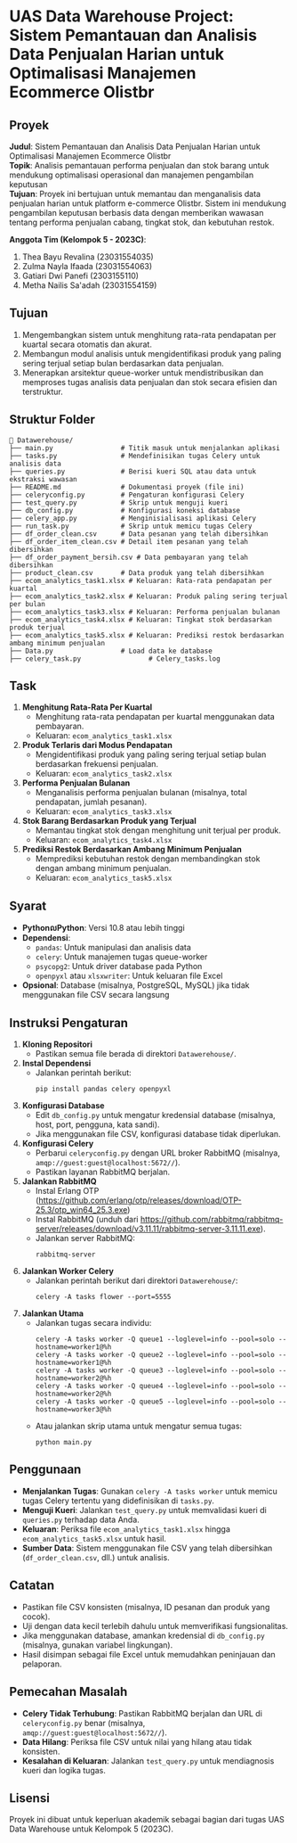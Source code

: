 # UAS Data Warehouse Project: Sistem Pemantauan dan Analisis Data Penjualan Harian untuk Optimalisasi Manajemen Ecommerce Olistbr

## Proyek
**Judul**: Sistem Pemantauan dan Analisis Data Penjualan Harian untuk Optimalisasi Manajemen Ecommerce Olistbr  
**Topik**: Analisis pemantauan performa penjualan dan stok barang untuk mendukung optimalisasi operasional dan manajemen pengambilan keputusan  
**Tujuan**: Proyek ini bertujuan untuk memantau dan menganalisis data penjualan harian untuk platform e-commerce Olistbr. Sistem ini mendukung pengambilan keputusan berbasis data dengan memberikan wawasan tentang performa penjualan cabang, tingkat stok, dan kebutuhan restok.

**Anggota Tim (Kelompok 5 - 2023C)**:  
1. Thea Bayu Revalina (23031554035)  
2. Zulma Nayla Ifaada (23031554063)  
3. Gatiari Dwi Panefi (2303155110)  
4. Metha Nailis Sa'adah (23031554159)  

## Tujuan
1. Mengembangkan sistem untuk menghitung rata-rata pendapatan per kuartal secara otomatis dan akurat.
2. Membangun modul analisis untuk mengidentifikasi produk yang paling sering terjual setiap bulan berdasarkan data penjualan.
3. Menerapkan arsitektur queue-worker untuk mendistribusikan dan memproses tugas analisis data penjualan dan stok secara efisien dan terstruktur.

## Struktur Folder
```
📁 Datawerehouse/
├── main.py                 # Titik masuk untuk menjalankan aplikasi
├── tasks.py                # Mendefinisikan tugas Celery untuk analisis data
├── queries.py              # Berisi kueri SQL atau data untuk ekstraksi wawasan
├── README.md               # Dokumentasi proyek (file ini)
├── celeryconfig.py         # Pengaturan konfigurasi Celery
├── test_query.py           # Skrip untuk menguji kueri
├── db_config.py            # Konfigurasi koneksi database
├── celery_app.py           # Menginisialisasi aplikasi Celery
├── run_task.py             # Skrip untuk memicu tugas Celery
├── df_order_clean.csv      # Data pesanan yang telah dibersihkan
├── df_order_item_clean.csv # Detail item pesanan yang telah dibersihkan
├── df_order_payment_bersih.csv # Data pembayaran yang telah dibersihkan
├── product_clean.csv       # Data produk yang telah dibersihkan
├── ecom_analytics_task1.xlsx # Keluaran: Rata-rata pendapatan per kuartal
├── ecom_analytics_task2.xlsx # Keluaran: Produk paling sering terjual per bulan
├── ecom_analytics_task3.xlsx # Keluaran: Performa penjualan bulanan
├── ecom_analytics_task4.xlsx # Keluaran: Tingkat stok berdasarkan produk terjual
├── ecom_analytics_task5.xlsx # Keluaran: Prediksi restok berdasarkan ambang minimum penjualan
├── Data.py                 # Load data ke database
├── celery_task.py                 # Celery_tasks.log
```

## Task
1. **Menghitung Rata-Rata Per Kuartal**  
   - Menghitung rata-rata pendapatan per kuartal menggunakan data pembayaran.  
   - Keluaran: `ecom_analytics_task1.xlsx`
2. **Produk Terlaris dari Modus Pendapatan**  
   - Mengidentifikasi produk yang paling sering terjual setiap bulan berdasarkan frekuensi penjualan.  
   - Keluaran: `ecom_analytics_task2.xlsx`
3. **Performa Penjualan Bulanan**  
   - Menganalisis performa penjualan bulanan (misalnya, total pendapatan, jumlah pesanan).  
   - Keluaran: `ecom_analytics_task3.xlsx`
4. **Stok Barang Berdasarkan Produk yang Terjual**  
   - Memantau tingkat stok dengan menghitung unit terjual per produk.  
   - Keluaran: `ecom_analytics_task4.xlsx`
5. **Prediksi Restok Berdasarkan Ambang Minimum Penjualan**  
   - Memprediksi kebutuhan restok dengan membandingkan stok dengan ambang minimum penjualan.  
   - Keluaran: `ecom_analytics_task5.xlsx`

## Syarat
- **PythonលPython**: Versi 10.8 atau lebih tinggi
- **Dependensi**:
  - `pandas`: Untuk manipulasi dan analisis data
  - `celery`: Untuk manajemen tugas queue-worker
  - `psycopg2`: Untuk driver database pada Python
  - `openpyxl` atau `xlsxwriter`: Untuk keluaran file Excel
- **Opsional**: Database (misalnya, PostgreSQL, MySQL) jika tidak menggunakan file CSV secara langsung

## Instruksi Pengaturan
1. **Kloning Repositori**  
   - Pastikan semua file berada di direktori `Datawerehouse/`.
2. **Instal Dependensi**  
   - Jalankan perintah berikut:  
     ```
     pip install pandas celery openpyxl
     ```
3. **Konfigurasi Database**  
   - Edit `db_config.py` untuk mengatur kredensial database (misalnya, host, port, pengguna, kata sandi).  
   - Jika menggunakan file CSV, konfigurasi database tidak diperlukan.
4. **Konfigurasi Celery**  
   - Perbarui `celeryconfig.py` dengan URL broker RabbitMQ (misalnya, `amqp://guest:guest@localhost:5672//`).  
   - Pastikan layanan RabbitMQ berjalan.
5. **Jalankan RabbitMQ** 
   - Instal Erlang OTP (https://github.com/erlang/otp/releases/download/OTP-25.3/otp_win64_25.3.exe) 
   - Instal RabbitMQ (unduh dari https://github.com/rabbitmq/rabbitmq-server/releases/download/v3.11.11/rabbitmq-server-3.11.11.exe).  
   - Jalankan server RabbitMQ:  
     ```
     rabbitmq-server
     ```
6. **Jalankan Worker Celery**  
   - Jalankan perintah berikut dari direktori `Datawerehouse/`:  
     ```
     celery -A tasks flower --port=5555
     ```
7. **Jalankan Utama**  
   - Jalankan tugas secara individu:  
     ```
     celery -A tasks worker -Q queue1 --loglevel=info --pool=solo --hostname=worker1@%h
     celery -A tasks worker -Q queue2 --loglevel=info --pool=solo --hostname=worker1@%h
     celery -A tasks worker -Q queue3 --loglevel=info --pool=solo --hostname=worker2@%h
     celery -A tasks worker -Q queue4 --loglevel=info --pool=solo --hostname=worker2@%h
     celery -A tasks worker -Q queue5 --loglevel=info --pool=solo --hostname=worker3@%h
     ```
   - Atau jalankan skrip utama untuk mengatur semua tugas:  
     ```
     python main.py
     ```

## Penggunaan
- **Menjalankan Tugas**: Gunakan `celery -A tasks worker` untuk memicu tugas Celery tertentu yang didefinisikan di `tasks.py`.
- **Menguji Kueri**: Jalankan `test_query.py` untuk memvalidasi kueri di `queries.py` terhadap data Anda.
- **Keluaran**: Periksa file `ecom_analytics_task1.xlsx` hingga `ecom_analytics_task5.xlsx` untuk hasil.
- **Sumber Data**: Sistem menggunakan file CSV yang telah dibersihkan (`df_order_clean.csv`, dll.) untuk analisis.

## Catatan
- Pastikan file CSV konsisten (misalnya, ID pesanan dan produk yang cocok).
- Uji dengan data kecil terlebih dahulu untuk memverifikasi fungsionalitas.
- Jika menggunakan database, amankan kredensial di `db_config.py` (misalnya, gunakan variabel lingkungan).
- Hasil disimpan sebagai file Excel untuk memudahkan peninjauan dan pelaporan.

## Pemecahan Masalah
- **Celery Tidak Terhubung**: Pastikan RabbitMQ berjalan dan URL di `celeryconfig.py` benar (misalnya, `amqp://guest:guest@localhost:5672//`).
- **Data Hilang**: Periksa file CSV untuk nilai yang hilang atau tidak konsisten.
- **Kesalahan di Keluaran**: Jalankan `test_query.py` untuk mendiagnosis kueri dan logika tugas.

## Lisensi
Proyek ini dibuat untuk keperluan akademik sebagai bagian dari tugas UAS Data Warehouse untuk Kelompok 5 (2023C).